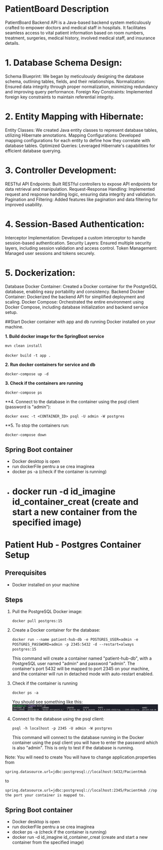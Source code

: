 # PatientBoard Description
PatientBoard Backend API is a Java-based backend system meticulously crafted to empower doctors and medical staff in hospitals. 
It facilitates seamless access to vital patient information based on room numbers, treatment, surgeries, medical history, involved medical staff, and insurance details.

# 1. Database Schema Design:
Schema Blueprint: We began by meticulously designing the database schema, outlining tables, fields, and their relationships.
Normalization: Ensured data integrity through proper normalization, minimizing redundancy and improving query performance.
Foreign Key Constraints: Implemented foreign key constraints to maintain referential integrity.

# 2. Entity Mapping with Hibernate:
Entity Classes: We created Java entity classes to represent database tables, utilizing Hibernate annotations.
Mapping Configurations: Developed mapping configurations for each entity to define how they correlate with database tables.
Optimized Queries: Leveraged Hibernate's capabilities for efficient database querying.

# 3. Controller Development:
RESTful API Endpoints: Built RESTful controllers to expose API endpoints for data retrieval and manipulation.
Request-Response Handling: Implemented request and response handling logic, ensuring data integrity and validation.
Pagination and Filtering: Added features like pagination and data filtering for improved usability.

# 4. Session-Based Authentication:
Interceptor Implementation: Developed a custom interceptor to handle session-based authentication.
Security Layers: Ensured multiple security layers, including session validation and access control.
Token Management: Managed user sessions and tokens securely.

# 5. Dockerization:
Database Docker Container: 
Created a Docker container for the PostgreSQL database, enabling easy portability and consistency.
Backend Docker Container: Dockerized the backend API for simplified deployment and scaling.
Docker Compose: Orchestrated the entire environment using Docker Compose, including database initialization and backend service setup.

##Start Docker container with app and db running
Docker installed on your machine.

**1. Build docker image for the SpringBoot service**
 ```
 mvn clean install
 
 docker build -t app .  
 ```
**2. Run docker containers for service and db**
 ```
 docker-compose up -d
 ```
**3. Check if the containers are running**
 ```
 docker-compose ps
 ```
**4. Connect to the database in the container using the psql client (password is "admin"):
 ```
 docker exec -t <CONTAINER_ID> psql -U admin -W postgres
 ```
**5. To stop the containers run:
 ```
 docker-compose down
 ```

## Spring Boot container
- Docker desktop is open
- run dockerFile pentru a se crea imaginea
- docker ps -a (check if the container is running)
- docker run -d  id_imagine id_container_creat (create and start a new container from the specified image)
  =======
# Patient Hub - Postgres Container Setup


## Prerequisites

- Docker installed on your machine

## Steps

1. Pull the PostgreSQL Docker image:

    ```
    docker pull postgres:15
    ```

2. Create a Docker container for the database:

    ```
    docker run --name patient-hub-db -e POSTGRES_USER=admin -e POSTGRES_PASSWORD=admin -p 2345:5432 -d --restart=always postgres:15
    ```

   This command will create a container named "patient-hub-db", with a PostgreSQL user named "admin" and password "admin".
   The container's port 5432 will be mapped to port 2345 on your machine, and the container will run in detached mode with auto-restart enabled.

3. Check if the container is running

    ```
    docker ps -a
    ```
   You should see something like this: ![img.png](images/img.png)
4. Connect to the database using the psql client:

    ```
    psql -h localhost -p 2345 -U admin -W postgres
    ```

   This command will connect to the database running in the Docker container using the psql client you will have to enter the password which is also "admin". This is only to test if the database is running.

Note:
You will need to create
You will have to change application.properties from
   ```
   spring.datasource.url=jdbc:postgresql://localhost:5432/PacientHub
   ```
to
   ```
   spring.datasource.url=jdbc:postgresql://localhost:2345/PacientHub //op the port your container is mapped to.
   ```

## Spring Boot container
- Docker desktop is open 
 - run dockerFile pentru a se crea imaginea
 - docker ps -a (check if the container is running)
 - docker run -d  id_imagine id_container_creat (create and start a new container from the specified image)

